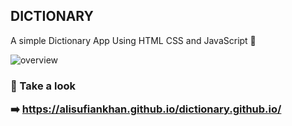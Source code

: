 ## DICTIONARY

A simple Dictionary App Using HTML CSS and JavaScript 🤩

![overview](https://github.com/fadayopaul/dictionary.github.io/blob/main/dictionary.png?raw=true)

### <p> 🔑 Take a look </p> ➡️ https://alisufiankhan.github.io/dictionary.github.io/
